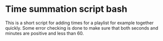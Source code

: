 # Time summation script bash

This is a short script for adding times for a playlist for example together quickly. Some error checking is done to make sure that both seconds and minutes are positive and less than 60.